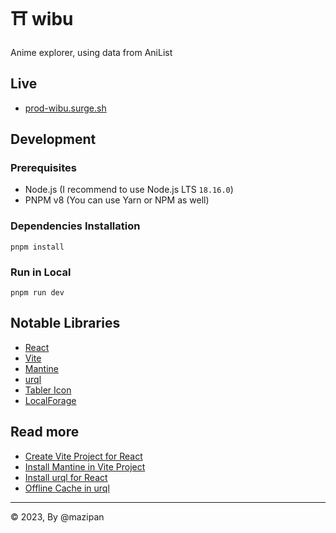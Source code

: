 # ⛩ wibu

Anime explorer, using data from AniList

## Live

- [prod-wibu.surge.sh](https://prod-wibu.surge.sh/)

## Development

### Prerequisites

- Node.js (I recommend to use Node.js LTS `18.16.0`)
- PNPM v8 (You can use Yarn or NPM as well)

### Dependencies Installation

`pnpm install`

### Run in Local

`pnpm run dev`

## Notable Libraries

- [React](https://react.dev/)
- [Vite](https://vitejs.dev/)
- [Mantine](https://mantine.dev/)
- [urql](https://formidable.com/open-source/urql/)
- [Tabler Icon](https://tabler-icons.io/)
- [LocalForage](https://github.com/localForage/localForage)

## Read more

- [Create Vite Project for React](https://vitejs.dev/guide/)
- [Install Mantine in Vite Project](https://mantine.dev/guides/vite/)
- [Install urql for React](https://formidable.com/open-source/urql/docs/basics/react-preact/)
- [Offline Cache in urql](https://formidable.com/open-source/urql/docs/graphcache/offline/)

---

© 2023, By @mazipan
